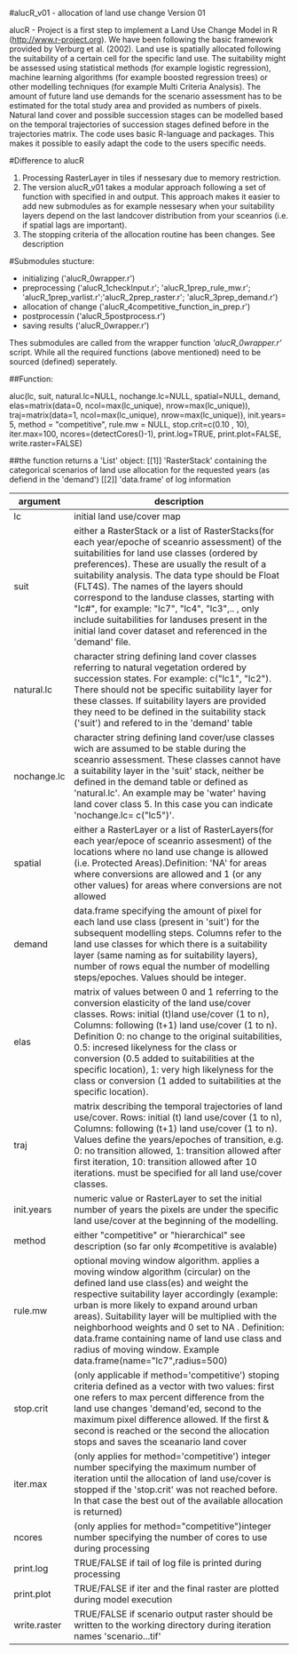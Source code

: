 #alucR_v01 - allocation of land use change Version 01

alucR - Project is a first step to implement a Land Use Change Model in R (http://www.r-project.org). We have been following the basic framework provided by Verburg et al. (2002). Land use is spatially allocated following the suitability of a certain cell for the specific land use. The suitability might be assessed using statistical methods (for example logistic regression), machine learning algorithms (for example boosted regression trees) or other modelling techniques (for example Multi Criteria Analysis). The amount of future land use demands for the scenario assessment has to be estimated for the total study area and provided as numbers of pixels. Natural land cover and possible succession stages can be modelled based on the temporal trajectories of succession stages defined before in the trajectories matrix. The code uses basic R-language and packages. This makes it possible to easily adapt the code to the users specific needs.

#Difference to alucR
1. Processing RasterLayer in tiles if nessesary due to memory restriction.   
2. The version alucR_v01 takes a modular approach following a set of function with specified in and output. This approach makes it easier to add new submodules as for example nessesary when your suitability layers depend on the last landcover distribution from your sceanrios (i.e. if spatial lags are important).
3. The stopping criteria of the allocation routine has been changes. See description

#Submodules stucture:
* initializing ('alucR_0wrapper.r')
* preprocessing ('alucR_1checkInput.r'; 'alucR_1prep_rule_mw.r'; 'alucR_1prep_varlist.r';'alucR_2prep_raster.r'; 'alucR_3prep_demand.r')
* allocation of change ('alucR_4competitive_function_in_prep.r')
* postprocessin ('alucR_5postprocess.r')
* saving results ('alucR_0wrapper.r')

Thes submodules are called from the wrapper function _'alucR_0wrapper.r'_ script. While all the required functions (above mentioned) need to be sourced (defined) seperately.


##Function:

aluc(lc, suit, natural.lc=NULL, nochange.lc=NULL, spatial=NULL, demand, elas=matrix(data=0, ncol=max(lc_unique), nrow=max(lc_unique)), traj=matrix(data=1, ncol=max(lc_unique), nrow=max(lc_unique)), init.years= 5, method = "competitive", rule.mw = NULL, stop.crit=c(0.10 , 10), iter.max=100, ncores=(detectCores()-1), print.log=TRUE, print.plot=FALSE, write.raster=FALSE)

##the function returns a 'List' object:
[[1]] 'RasterStack' containing the categorical scenarios of land use allocation for the requested years (as defiend in the 'demand')
[[2]] 'data.frame' of log information

argument | description 
----- | ----- 
lc | initial land use/cover map 						
suit | either a RasterStack or a list of RasterStacks(for each year/epoche of sceanrio assessment) of the suitabilities for land use classes (ordered by preferences). These are usually the result of a suitability analysis. The data type should be Float (FLT4S). The names of the layers should correspond to the landuse classes, starting with "lc#", for example: "lc7", "lc4", "lc3",.. , only include suitabilities for landuses present in the initial land cover dataset and referenced in the 'demand' file. 						
natural.lc | character string defining land cover classes referring to natural vegetation ordered by succession states. For example: c("lc1", "lc2"). There should not be specific suitability layer for these classes. If suitability layers are provided they need to be defined in the suitability stack ('suit') and refered to in the 'demand' table			
nochange.lc | character string defining land cover/use classes wich are assumed to be stable during the sceanrio assessment. These classes cannot have a suitability layer in the 'suit' stack, neither be defined in the demand table or defined as 'natural.lc'. An example may be 'water' having land cover class 5. In this case you can indicate 'nochange.lc= c("lc5")'.			
spatial | either a RasterLayer or a list of RasterLayers(for each year/epoce of sceanrio assesment) of the locations where no land use change is allowed (i.e. Protected Areas).Definition: 'NA' for areas where conversions are allowed and 1 (or any other values) for areas where conversions are not allowed
demand | data.frame specifying the amount of pixel for each land use class (present in 'suit') for the subsequent modelling steps. Columns refer to the land use classes for which there is a suitability layer (same naming as for suitability layers), number of rows equal the number of modelling steps/epoches. Values should be integer.
elas | matrix of values between 0 and 1 referring to the conversion elasticity of the land use/cover classes. Rows: initial (t)land use/cover (1 to n), Columns: following (t+1) land use/cover (1 to n). Definition 0: no change to the original suitabilities, 0.5: incresed likelyness for the class or conversion (0.5 added to suitabilities at the specific location), 1: very high likelyness for the class or conversion (1 added to suitabilities at the specific location).
traj | matrix describing the temporal trajectories of land use/cover. Rows: initial (t) land use/cover (1 to n), Columns: following (t+1) land use/cover (1 to n). Values define the years/epoches of transition, e.g. 0: no transition allowed, 1: transition allowed after first iteration, 10: transition allowed after 10 iterations. must be specified for all land use/cover classes.
init.years | numeric value or RasterLayer to set the initial number of years the pixels are under the specific land use/cover at the beginning of the modelling.   
method | either "competitive" or "hierarchical" see description (so far only #competitive is avalable)
rule.mw | optional moving window algorithm. applies a moving window algorithm (circular) on the defined land use class(es) and weight the respective suitability layer accordingly (example: urban is more likely to expand around urban areas). Suitability layer will be multiplied with the neighborhood weights and 0 set to NA . Definition: data.frame containing name of land use class and radius of moving window. Example data.frame(name="lc7",radius=500)
stop.crit | (only applicable if method='competitive') stoping criteria defined as a vector with two values: first one refers to max percent difference from the land use changes 'demand'ed, second to the maximum pixel difference allowed. If the first & second is reached  or the second the allocation stops and saves the sceanario land cover
iter.max | (only applies for method='competitive') integer number specifying the maximum number of iteration until the allocation of land use/cover is stopped if the 'stop.crit' was not reached before. In that case the best out of the available allocation is returned)
ncores | (only applies for method="competitive")integer number specifying the number of cores to use during processing
print.log | TRUE/FALSE if tail of log file is printed during processing 
print.plot | TRUE/FALSE if iter and the final raster are plotted during model execution
write.raster | TRUE/FALSE if scenario output raster should be written to the working directory during iteration names 'scenario...tif'



